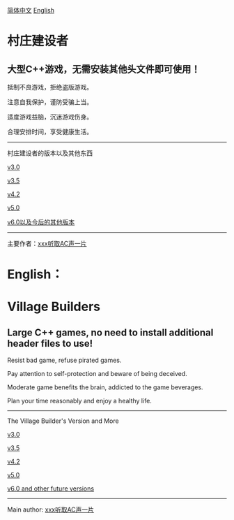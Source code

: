 [简体中文](https://github.com/XZY114514/potential-winner/edit/main/README.md#%E6%9D%91%E5%BA%84%E5%BB%BA%E8%AE%BE%E8%80%85)
[English](https://github.com/XZY114514/potential-winner/edit/main/README.md#english)
# 村庄建设者

大型C++游戏，**无需**安装其他头文件即可使用！
-------------------------
抵制不良游戏，拒绝盗版游戏。

注意自我保护，谨防受骗上当。

适度游戏益脑，沉迷游戏伤身。

合理安排时间，享受健康生活。

---------------------------
村庄建设者的版本以及其他东西

[v3.0](https://www.luogu.com.cn/paste/fi7qj6ds)

[v3.5](https://www.luogu.com.cn/paste/i4fmee7i)

[v4.2](https://www.luogu.com.cn/paste/m3f360qs)

[v5.0](https://www.luogu.com.cn/paste/6gnhgtx5)

[v6.0以及今后的其他版本](https://www.luogu.com.cn/paste/cvcfpw69)

---------------------------
主要作者：[xxx听取AC声一片](https://www.luogu.com.cn/user/252401)

# English：
# Village Builders

Large C++ games, **no need** to install additional header files to use!
-------------------------
Resist bad game, refuse pirated games.

Pay attention to self-protection and beware of being deceived.

Moderate game benefits the brain, addicted to the game beverages.

Plan your time reasonably and enjoy a healthy life.

---------------------------------------
The Village Builder's Version and More

[v3.0](https://www.luogu.com.cn/paste/fi7qj6ds)

[v3.5](https://www.luogu.com.cn/paste/i4fmee7i)

[v4.2](https://www.luogu.com.cn/paste/m3f360qs)

[v5.0](https://www.luogu.com.cn/paste/6gnhgtx5)

[v6.0 and other future versions](https://www.luogu.com.cn/paste/cvcfpw69)

---------------------------------------
Main author: [xxx听取AC声一片](https://www.luogu.com.cn/user/252401)
